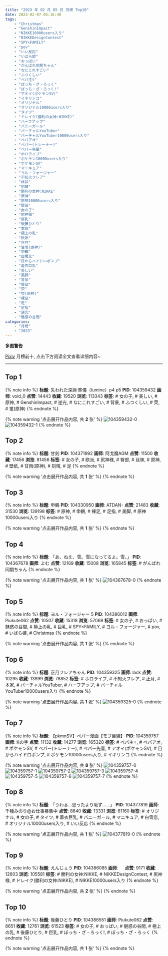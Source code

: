 ```yaml
---
title: "2023 年 02 月 05 日 月榜 Top10"
date: 2023-02-07 05:16:40
tags:
    - "Christmas"
    - "GenshinImpact"
    - "NIKKE10000users入り"
    - "NIKKEDesignContest"
    - "SPY×FAMILY"
    - "pov"
    - "いい反応"
    - "いばら姫"
    - "おっぱい"
    - "がんばれ同期ちゃん"
    - "なにこれすごい"
    - "ふつくしい"
    - "ぺパ主♀"
    - "ぼっち・ざ・ろっく"
    - "ぼっち・ざ・ろっく!"
    - "アオイ(ポケモンSV)"
    - "イキリンコ"
    - "オリジナル"
    - "オリジナル10000users入り"
    - "タイツ"
    - "ドレイク(勝利の女神:NIKKE)"
    - "ハーフアップ"
    - "バニーガール"
    - "バーチャルYouTuber"
    - "バーチャルYouTuber10000users入り"
    - "ペパアオ"
    - "ペパー(トレーナー)"
    - "ペパー先輩"
    - "ホロライブ"
    - "ポケモン10000users入り"
    - "ポケモンSV"
    - "マニキュア"
    - "ヨル・フォージャー"
    - "不知火フレア"
    - "丝袜"
    - "刻晴"
    - "勝利の女神:NIKKE"
    - "原神"
    - "原神10000users入り"
    - "壁纸"
    - "女の子"
    - "尻神様"
    - "巨乳"
    - "後藤ひとり"
    - "本家"
    - "極上の乳"
    - "欧派"
    - "正月"
    - "甘雨(原神)"
    - "申鶴"
    - "白雪恋"
    - "目からハイドロポンプ"
    - "着衣巨乳"
    - "美しい"
    - "美脚"
    - "背景"
    - "臀部"
    - "荧"
    - "蛍(原神)"
    - "裸足"
    - "足"
    - "足指"
    - "逆光"
    - "魅惑の谷間"
categories:
    - "月榜"
    - "2023"
---
```


<i class="fa fa-triangle-exclamation"></i>**多图警告**<i class="fa fa-triangle-exclamation"></i>

[Pixiv](https://www.pixiv.net/) 月榜前十, 点击下方阅读全文查看详细内容~

<!-- more -->

---

## Top 1

{% note info %}
**标题**: 失われた深淵·葬儀（lumine）p4 p5
**PID**: 104359432 **画师**: void_0
**点赞**: 14443 **收藏**: 19520 **浏览**: 113343
**标签**: # 女の子, # 美しい, # 原神, # GenshinImpact, # 逆光, # なにこれすごい, # 背景, # ふつくしい, # 荧, # 蛍(原神)
{% endnote %}

{% note warning '点击展开作品内容, 共 **2** 张' %}
![104359432-0](https://i.pixiv.re/img-original/img/2023/01/09/00/00/59/104359432_p0.jpg)
![104359432-1](https://i.pixiv.re/img-original/img/2023/01/09/00/00/59/104359432_p1.jpg)
{% endnote %}

## Top 2

{% note info %}
**标题**: 甘刻
**PID**: 104371992 **画师**: 阿戈魔AGM
**点赞**: 11500 **收藏**: 17456 **浏览**: 81456
**标签**: # 女の子, # 欧派, # 尻神様, # 臀部, # 丝袜, # 原神, # 壁纸, # 甘雨(原神), # 刻晴, # 足
{% endnote %}

{% note warning '点击展开作品内容, 共 **1** 张' %}
{% endnote %}

## Top 3

{% note info %}
**标题**: 申鶴
**PID**: 104330950 **画师**: ATDAN-
**点赞**: 21483 **收藏**: 31530 **浏览**: 139198
**标签**: # 原神, # 申鶴, # 裸足, # 足指, # 美脚, # 原神10000users入り
{% endnote %}

{% note warning '点击展开作品内容, 共 **1** 张' %}
{% endnote %}

## Top 4

{% note info %}
**标题**: 「あ、ねえ、雪。雪になってるよ。雪。」
**PID**: 104367678 **画师**: よむ
**点赞**: 12169 **收藏**: 15008 **浏览**: 165845
**标签**: # がんばれ同期ちゃん
{% endnote %}

{% note warning '点击展开作品内容, 共 **1** 张' %}
![104367678-0](https://i.pixiv.re/img-original/img/2023/01/09/08/04/19/104367678_p0.png)
{% endnote %}

## Top 5

{% note info %}
**标题**: ヨル・フォージャー 5
**PID**: 104386012 **画师**: Piukute062
**点赞**: 10507 **收藏**: 15318 **浏览**: 57069
**标签**: # 女の子, # おっぱい, # 魅惑の谷間, # 極上の乳, # 巨乳, # SPY×FAMILY, # ヨル・フォージャー, # pov, # いばら姫, # Christmas
{% endnote %}

{% note warning '点击展开作品内容, 共 **1** 张' %}
{% endnote %}

## Top 6

{% note info %}
**标题**: 正月フレアちゃん
**PID**: 104359325 **画师**: lack
**点赞**: 10295 **收藏**: 13999 **浏览**: 78852
**标签**: # ホロライブ, # 不知火フレア, # 正月, # 本家, # バーチャルYouTuber, # ハーフアップ, # バーチャルYouTuber10000users入り
{% endnote %}

{% note warning '点击展开作品内容, 共 **1** 张' %}
![104359325-0](https://i.pixiv.re/img-original/img/2023/01/09/00/00/29/104359325_p0.png)
{% endnote %}

## Top 7

{% note info %}
**标题**: 【pkmnSV】ペパー漫画【モブ目線】
**PID**: 104359757 **画师**: Kの字
**点赞**: 11132 **收藏**: 14277 **浏览**: 165320
**标签**: # ぺパ主♀, # ペパアオ, # ポケモンSV, # ペパー(トレーナー), # ペパー先輩, # アオイ(ポケモンSV), # 目からハイドロポンプ, # ポケモン10000users入り, # イキリンコ
{% endnote %}

{% note warning '点击展开作品内容, 共 **8** 张' %}
![104359757-0](https://i.pixiv.re/img-original/img/2023/01/09/00/06/00/104359757_p0.jpg)
![104359757-1](https://i.pixiv.re/img-original/img/2023/01/09/00/06/00/104359757_p1.jpg)
![104359757-2](https://i.pixiv.re/img-original/img/2023/01/09/00/06/00/104359757_p2.jpg)
![104359757-3](https://i.pixiv.re/img-original/img/2023/01/09/00/06/00/104359757_p3.jpg)
![104359757-4](https://i.pixiv.re/img-original/img/2023/01/09/00/06/00/104359757_p4.jpg)
![104359757-5](https://i.pixiv.re/img-original/img/2023/01/09/00/06/00/104359757_p5.jpg)
![104359757-6](https://i.pixiv.re/img-original/img/2023/01/09/00/06/00/104359757_p6.jpg)
![104359757-7](https://i.pixiv.re/img-original/img/2023/01/09/00/06/00/104359757_p7.jpg)
{% endnote %}

## Top 8

{% note info %}
**标题**: 「うわぁ…思ったより恥ず……」
**PID**: 104377819 **画师**: 千種みのり@お仕事募集中
**点赞**: 8640 **收藏**: 13331 **浏览**: 61160
**标签**: # オリジナル, # 女の子, # タイツ, # 着衣巨乳, # バニーガール, # マニキュア, # 白雪恋, # オリジナル10000users入り, # いい反応
{% endnote %}

{% note warning '点击展开作品内容, 共 **1** 张' %}
![104377819-0](https://i.pixiv.re/img-original/img/2023/01/09/17/06/34/104377819_p0.jpg)
{% endnote %}

## Top 9

{% note info %}
**标题**: えんじぇう
**PID**: 104386085 **画师**: ㅤ
**点赞**: 9171 **收藏**: 12603 **浏览**: 105581
**标签**: # 勝利の女神:NIKKE, # NIKKEDesignContest, # 尻神様, # ドレイク(勝利の女神:NIKKE), # NIKKE10000users入り
{% endnote %}

{% note warning '点击展开作品内容, 共 **2** 张' %}
{% endnote %}

## Top 10

{% note info %}
**标题**: 後藤ひとり
**PID**: 104386551 **画师**: Piukute062
**点赞**: 8651 **收藏**: 12761 **浏览**: 61523
**标签**: # 女の子, # おっぱい, # 魅惑の谷間, # 極上の乳, # 後藤ひとり, # 巨乳, # ぼっち・ざ・ろっく!, # ぼっち・ざ・ろっく
{% endnote %}

{% note warning '点击展开作品内容, 共 **1** 张' %}
{% endnote %}
